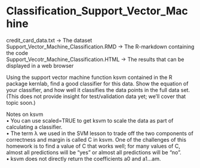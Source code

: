 # Classification_Support_Vector_Machine

credit_card_data.txt -> The dataset <br>
Support_Vector_Machine_Classification.RMD -> The R-markdown containing the code <br>
Support_Vecotr_Machine_Classification.HTML -> The results that can be displayed in a web browser <br>

Using the support vector machine function ksvm contained in the R package kernlab, find a good classifier for this data. Show the equation of your classifier, and how well it classifies the data points in the full data set.  (This does not provide insight for test/validation data yet; we’ll cover that topic soon.)

Notes on ksvm <br>
•	You can use scaled=TRUE to get ksvm to scale the data as part of calculating a classifier.<br>
•	The term λ we used in the SVM lesson to trade off the two components of correctness and margin is called C in ksvm.  One of the challenges of this homework is to find a value of C that works well; for many values of C, almost all predictions will be “yes” or almost all predictions will be “no”. <br>
•	ksvm does not directly return the coefficients a0 and a1…am.  
